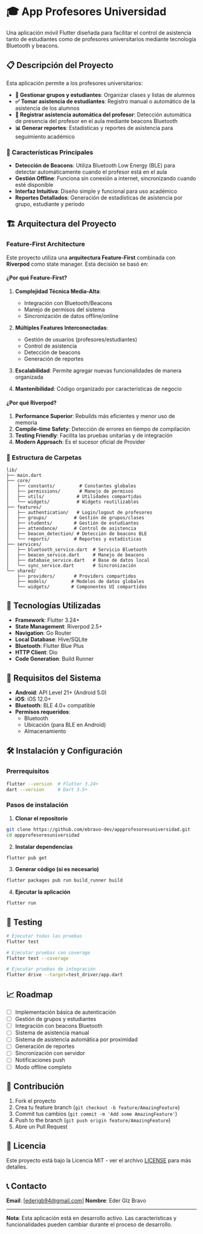 # 🎓 App Profesores Universidad

Una aplicación móvil Flutter diseñada para facilitar el control de asistencia tanto de estudiantes como de profesores universitarios mediante tecnología Bluetooth y beacons.

## 📋 Descripción del Proyecto

Esta aplicación permite a los profesores universitarios:

- **📝 Gestionar grupos y estudiantes**: Organizar clases y listas de alumnos
- **✅ Tomar asistencia de estudiantes**: Registro manual o automático de la asistencia de los alumnos
- **📍 Registrar asistencia automática del profesor**: Detección automática de presencia del profesor en el aula mediante beacons Bluetooth
- **📊 Generar reportes**: Estadísticas y reportes de asistencia para seguimiento académico

### 🎯 Características Principales

- **Detección de Beacons**: Utiliza Bluetooth Low Energy (BLE) para detectar automáticamente cuando el profesor está en el aula
- **Gestión Offline**: Funciona sin conexión a internet, sincronizando cuando esté disponible
- **Interfaz Intuitiva**: Diseño simple y funcional para uso académico
- **Reportes Detallados**: Generación de estadísticas de asistencia por grupo, estudiante y período

## 🏗️ Arquitectura del Proyecto

### Feature-First Architecture

Este proyecto utiliza una **arquitectura Feature-First** combinada con **Riverpod** como state manager. Esta decisión se basó en:

#### ¿Por qué Feature-First?

1. **Complejidad Técnica Media-Alta**: 
   - Integración con Bluetooth/Beacons
   - Manejo de permisos del sistema
   - Sincronización de datos offline/online

2. **Múltiples Features Interconectadas**:
   - Gestión de usuarios (profesores/estudiantes)
   - Control de asistencia
   - Detección de beacons
   - Generación de reportes

3. **Escalabilidad**: Permite agregar nuevas funcionalidades de manera organizada

4. **Mantenibilidad**: Código organizado por características de negocio

#### ¿Por qué Riverpod?

1. **Performance Superior**: Rebuilds más eficientes y menor uso de memoria
2. **Compile-time Safety**: Detección de errores en tiempo de compilación
3. **Testing Friendly**: Facilita las pruebas unitarias y de integración
4. **Modern Approach**: Es el sucesor oficial de Provider

### 📁 Estructura de Carpetas

```
lib/
├── main.dart
├── core/
│   ├── constants/         # Constantes globales
│   ├── permissions/       # Manejo de permisos
│   ├── utils/            # Utilidades compartidas
│   └── widgets/          # Widgets reutilizables
├── features/
│   ├── authentication/   # Login/logout de profesores
│   ├── groups/          # Gestión de grupos/clases
│   ├── students/        # Gestión de estudiantes
│   ├── attendance/      # Control de asistencia
│   ├── beacon_detection/ # Detección de beacons BLE
│   └── reports/         # Reportes y estadísticas
├── services/
│   ├── bluetooth_service.dart  # Servicio Bluetooth
│   ├── beacon_service.dart     # Manejo de beacons
│   ├── database_service.dart   # Base de datos local
│   └── sync_service.dart       # Sincronización
└── shared/
    ├── providers/       # Providers compartidos
    ├── models/         # Modelos de datos globales
    └── widgets/        # Componentes UI compartidos
```

## 🚀 Tecnologías Utilizadas

- **Framework**: Flutter 3.24+
- **State Management**: Riverpod 2.5+
- **Navigation**: Go Router
- **Local Database**: Hive/SQLite
- **Bluetooth**: Flutter Blue Plus
- **HTTP Client**: Dio
- **Code Generation**: Build Runner

## 📱 Requisitos del Sistema

- **Android**: API Level 21+ (Android 5.0)
- **iOS**: iOS 12.0+
- **Bluetooth**: BLE 4.0+ compatible
- **Permisos requeridos**: 
  - Bluetooth
  - Ubicación (para BLE en Android)
  - Almacenamiento

## 🛠️ Instalación y Configuración

### Prerrequisitos

```bash
flutter --version  # Flutter 3.24+
dart --version     # Dart 3.5+
```

### Pasos de instalación

1. **Clonar el repositorio**
```bash
git clone https://github.com/ebravo-dev/appprofesoresuniversidad.git
cd appprofesoresuniversidad
```

2. **Instalar dependencias**
```bash
flutter pub get
```

3. **Generar código (si es necesario)**
```bash
flutter packages pub run build_runner build
```

4. **Ejecutar la aplicación**
```bash
flutter run
```

## 🧪 Testing

```bash
# Ejecutar todas las pruebas
flutter test

# Ejecutar pruebas con coverage
flutter test --coverage

# Ejecutar pruebas de integración
flutter drive --target=test_driver/app.dart
```

## 📈 Roadmap

- [ ] Implementación básica de autenticación
- [ ] Gestión de grupos y estudiantes
- [ ] Integración con beacons Bluetooth
- [ ] Sistema de asistencia manual
- [ ] Sistema de asistencia automática por proximidad
- [ ] Generación de reportes
- [ ] Sincronización con servidor
- [ ] Notificaciones push
- [ ] Modo offline completo

## 🤝 Contribución

1. Fork el proyecto
2. Crea tu feature branch (`git checkout -b feature/AmazingFeature`)
3. Commit tus cambios (`git commit -m 'Add some AmazingFeature'`)
4. Push to the branch (`git push origin feature/AmazingFeature`)
5. Abre un Pull Request

## 📄 Licencia

Este proyecto está bajo la Licencia MIT - ver el archivo [LICENSE](LICENSE) para más detalles.

## 📞 Contacto

**Email**: [ederjgb94@gmail.com]
**Nombre**: Eder Glz Bravo

---

**Nota**: Esta aplicación está en desarrollo activo. Las características y funcionalidades pueden cambiar durante el proceso de desarrollo.
